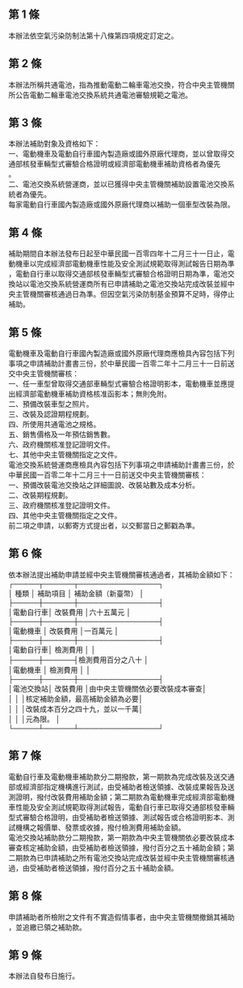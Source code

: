 第 1 條
-------
本辦法依空氣污染防制法第十八條第四項規定訂定之。

第 2 條
-------
本辦法所稱共通電池，指為推動電動二輪車電池交換，符合中央主管機關  
所公告電動二輪車電池交換系統共通電池審驗規範之電池。

第 3 條
-------
本辦法補助對象及資格如下：  
一、電動機車及電動自行車國內製造廠或國外原廠代理商，並以曾取得交  
    通部核發車輛型式審驗合格證明或經濟部電動機車補助資格者為優先  
    。  
二、電池交換系統營運商，並以已獲得中央主管機關補助設置電池交換系  
    統者為優先。  
每家電動自行車國內製造廠或國外原廠代理商以補助一個車型改裝為限。

第 4 條
-------
補助期間自本辦法發布日起至中華民國一百零四年十二月三十一日止，電  
動機車以完成經濟部電動機車性能及安全測試規範取得測試報告日期為準  
，電動自行車以取得交通部核發車輛型式審驗合格證明日期為準，電池交  
換站以電池交換系統營運商所有已申請補助之電池交換站完成改裝並經中  
央主管機關審核通過日為準。但因空氣污染防制基金預算不足時，得停止  
補助。

第 5 條
-------
電動機車及電動自行車國內製造廠或國外原廠代理商應檢具內容包括下列  
事項之申請補助計畫書三份，於中華民國一百零二年十二月三十一日前送  
交中央主管機關審核：  
一、任一車型曾取得交通部車輛型式審驗合格證明影本，電動機車並應提  
    出經濟部電動機車補助資格核准函影本；無則免附。  
二、預備改裝車型之照片。  
三、改裝及認證期程規劃。  
四、所使用共通電池之規格。  
五、銷售價格及一年預估銷售數。  
六、政府機關核准登記證明文件。  
七、其他中央主管機關指定之文件。  
電池交換系統營運商應檢具內容包括下列事項之申請補助計畫書三份，於  
中華民國一百零二年十二月三十一日前送交中央主管機關審核：  
一、預備改裝電池交換站之詳細圖說、改裝站數及成本分析。  
二、改裝期程規劃。  
三、政府機關核准登記證明文件。  
四、其他中央主管機關指定之文件。  
前二項之申請，以郵寄方式提出者，以交郵當日之郵戳為準。

第 6 條
-------
依本辦法提出補助申請並經中央主管機關審核通過者，其補助金額如下：  
┌─────┬──────┬────────────────┐  
│  種類    │  補助項目  │      補助金額（新臺幣）        │  
├─────┼──────┼────────────────┤  
│電動自行車│  改裝費用  │六十五萬元                      │  
├─────┼──────┼────────────────┤  
│電動機車  │  改裝費用  │一百萬元                        │  
├─────┼──────┼────────────────┤  
│電動自行車│  檢測費用  │                                │  
├─────┼──────┤檢測費用百分之八十              │  
│電動機車  │  檢測費用  │                                │  
├─────┼──────┼────────────────┤  
│電池交換站│  改裝費用  │由中央主管機關依必要改裝成本審查│  
│          │            │核定補助金額，最高補助金額為必要│  
│          │            │改裝成本百分之四十九，並以一千萬│  
│          │            │元為限。                        │  
└─────┴──────┴────────────────┘

第 7 條
-------
電動自行車及電動機車補助款分二期撥款，第一期款為完成改裝及送交通  
部或經濟部指定機構進行測試，由受補助者檢送領據、改裝成果報告及送  
測證明，撥付改裝費用補助金額；第二期款為電動機車完成經濟部電動機  
車性能及安全測試規範取得測試報告，電動自行車已取得交通部核發車輛  
型式審驗合格證明，由受補助者檢送領據、測試報告或合格證明影本、測  
試機構之報價單、發票或收據，撥付檢測費用補助金額。  
電池交換站補助款分二期撥款，第一期款為中央主管機關依必要改裝成本  
審查核定補助金額，由受補助者檢送領據，撥付百分之五十補助金額；第  
二期款為已申請補助之所有電池交換站完成改裝並經中央主管機關審核通  
過，由受補助者檢送領據，撥付百分之五十補助金額。

第 8 條
-------
申請補助者所檢附之文件有不實造假情事者，由中央主管機關撤銷其補助  
，並追繳已領之補助款。

第 9 條
-------
本辦法自發布日施行。

